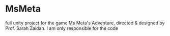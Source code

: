 # MsMeta
full unity project for the game Ms Meta's Adventure, directed & designed by Prof. Sarah Zaidan. I am only responsible for the code
